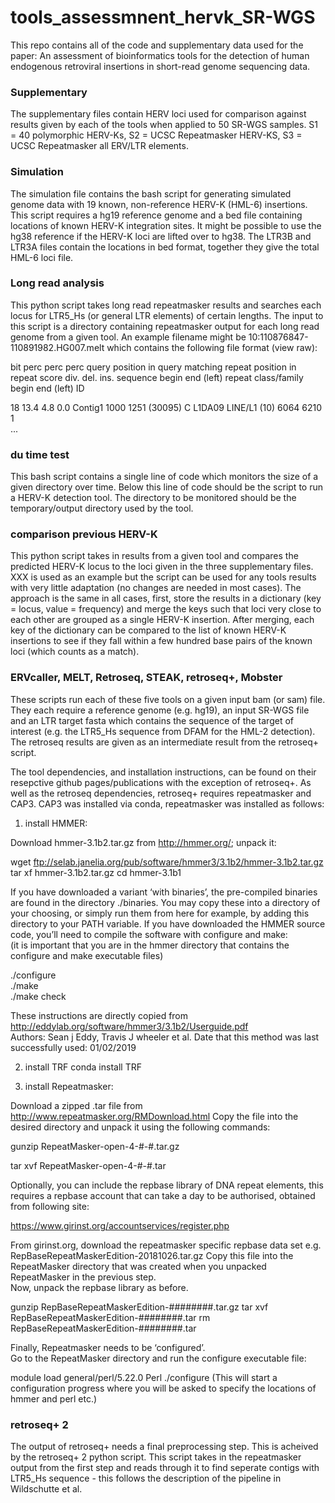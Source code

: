 # tools_assessmnent_hervk_SR-WGS

This repo contains all of the code and supplementary data used for the paper: An assessment of bioinformatics tools for the detection of human endogenous retroviral insertions in short-read genome sequencing data. 

### Supplementary
The supplementary files contain HERV loci used for comparison against results given by each of the tools when applied to 50 SR-WGS samples. S1 = 40 polymorphic HERV-Ks, S2 = UCSC Repeatmasker HERV-KS, S3 = UCSC Repeatmasker all ERV/LTR elements.

### Simulation
The simulation file contains the bash script for generating simulated genome data with 19 known, non-reference HERV-K (HML-6) insertions. This script requires a hg19 reference genome and a bed file containing locations of known HERV-K integration sites. 
It might be possible to use the hg38 reference if the HERV-K loci are lifted over to hg38. 
The LTR3B and LTR3A files contain the locations in bed format, together they give the total HML-6 loci file.

### Long read analysis
This python script takes long read repeatmasker results and searches each locus for LTR5_Hs (or general LTR elements) of certain lengths. The input to this script is a directory containing repeatmasker output for each long read genome from a given tool. An example filename might be 10:110876847-110891982.HG007.melt which contains the following file format (view raw):

 bit   perc perc perc  query     position in query     matching  repeat            position in repeat
score   div. del. ins.  sequence  begin end    (left)   repeat    class/family    begin  end    (left)  ID

   18   13.4  4.8  0.0  Contig1    1000  1251 (30095) C L1DA09    LINE/L1            (10)   6064   6210   1  
... 

### du time test
This bash script contains a single line of code which monitors the size of a given directory over time. Below this line of code should be the script to run a HERV-K detection tool. The directory to be monitored should be the temporary/output directory used by the tool. 

### comparison previous HERV-K
This python script takes in results from a given tool and compares the predicted HERV-K locus to the loci given in the three supplementary files. XXX is used as an example but the script can be used for any tools results with very little adaptation (no changes are needed in most cases). The approach is the same in all cases, first, store the results in a dictionary (key = locus, value = frequency) and merge the keys such that loci very close to each other are grouped as a single HERV-K insertion. After merging, each key of the dictionary can be compared to the list of known HERV-K insertions to see if they fall within a few hundred base pairs of the known loci (which counts as a match). 

### ERVcaller, MELT, Retroseq, STEAK, retroseq+, Mobster
These scripts run each of these five tools on a given input bam (or sam) file. They each require a reference genome (e.g. hg19), an input SR-WGS file and an LTR target fasta which contains the sequence of the target of interest (e.g. the LTR5_Hs sequence from DFAM for the HML-2 detection). The retroseq results are given as an intermediate result from the retroseq+ script.  

The tool dependencies, and installation instructions, can be found on their resepctive github pages/publications with the exception of retroseq+. As well as the retroseq dependencies, retroseq+ requires repeatmasker and CAP3. CAP3 was installed via conda, repeatmasker was installed as follows:

1) install HMMER: 

Download hmmer-3.1b2.tar.gz from http://hmmer.org/; unpack it: 

wget ftp://selab.janelia.org/pub/software/hmmer3/3.1b2/hmmer-3.1b2.tar.gz  
tar xf hmmer-3.1b2.tar.gz 
cd hmmer-3.1b1  

If you have downloaded a variant ‘with binaries’, the pre-compiled binaries are found in the directory ./binaries. 
You may copy these into a directory of your choosing, or simply run them from here 
for example, by adding this directory to your PATH variable. 
If you have downloaded the HMMER source code, you’ll need to compile the software with configure and make:  
(it is important that you are in the hmmer directory that contains the configure and make executable files) 

./configure  
./make  
./make check  

These instructions are directly copied from http://eddylab.org/software/hmmer3/3.1b2/Userguide.pdf  
Authors: Sean j Eddy, Travis J wheeler et al. 
Date that this method was last successfully used: 01/02/2019 

2) install TRF 
conda install TRF 

3) install Repeatmasker: 

Download a zipped .tar file from http://www.repeatmasker.org/RMDownload.html 
Copy the file into the desired directory and unpack it using the following commands: 

gunzip RepeatMasker-open-4-#-#.tar.gz 

tar xvf RepeatMasker-open-4-#-#.tar 

Optionally, you can include the repbase library of DNA repeat elements, this requires a repbase account that can take a day to be 
authorised, obtained from following site: 

https://www.girinst.org/accountservices/register.php 

From girinst.org, download the repeatmasker specific repbase data set e.g.  RepBaseRepeatMaskerEdition-20181026.tar.gz 
Copy this file into the RepeatMasker directory that was created when you unpacked RepeatMasker in the previous step.  
Now, unpack the repbase library as before.  

gunzip RepBaseRepeatMaskerEdition-########.tar.gz 
tar xvf RepBaseRepeatMaskerEdition-########.tar 
rm RepBaseRepeatMaskerEdition-########.tar 

Finally, Repeatmasker needs to be ‘configured’.  
Go to the RepeatMasker directory and run the configure executable file: 

module load general/perl/5.22.0 
Perl ./configure 
(This will start a configuration progress where you will be asked to specify the locations of hmmer and perl etc.)

### retroseq+ 2
The output of retroseq+ needs a final preprocessing step. This is acheived by the retroseq+ 2 python script. This script takes in the repeatmasker output from the first step and reads through it to find seperate contigs with LTR5_Hs sequence - this follows the description of the pipeline in Wildschutte et al. 
